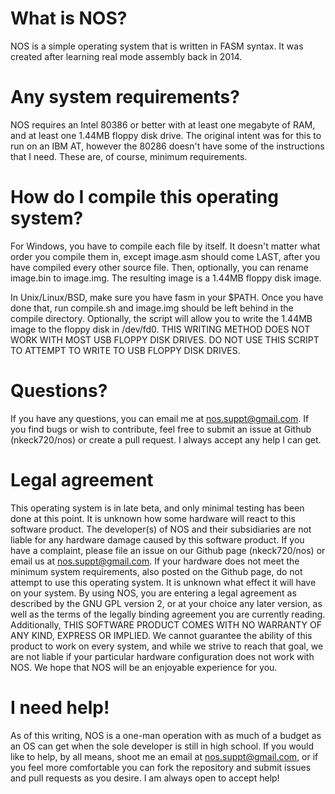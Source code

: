 # What is NOS?
NOS is a simple operating system that is written in FASM syntax. It was created after learning real mode assembly back in 2014.

# Any system requirements?
NOS requires an Intel 80386 or better with at least one megabyte of RAM, and at least one 1.44MB floppy disk drive. The original intent was for this to run on an IBM AT, however the 80286 doesn't have some of the instructions that I need. These are, of course, minimum requirements.

# How do I compile this operating system?
For Windows, you have to compile each file by itself. It doesn't matter what order you compile them in, except image.asm should come LAST, after you have compiled every other source file. Then, optionally, you can rename image.bin to image.img. The resulting image is a 1.44MB floppy disk image.

In Unix/Linux/BSD, make sure you have fasm in your $PATH. Once you have done that, run compile.sh and image.img should be left behind in the compile directory. Optionally, the script will allow you to write the 1.44MB image to the floppy disk in /dev/fd0. THIS WRITING METHOD DOES NOT WORK WITH MOST USB FLOPPY DISK DRIVES. DO NOT USE THIS SCRIPT TO ATTEMPT TO WRITE TO USB FLOPPY DISK DRIVES.

# Questions?

If you have any questions, you can email me at nos.suppt@gmail.com. If you find bugs or wish to contribute, feel free to submit an issue at Github (nkeck720/nos) or create a pull request. I always accept any help I can get.

# Legal agreement

This operating system is in late beta, and only minimal testing has been done at this point. It is unknown how some hardware will react to this software product. The developer(s) of NOS and their subsidiaries are not liable for any hardware damage caused by this software product. If you have a complaint, please file an issue on our Github page (nkeck720/nos) or email us at nos.suppt@gmail.com. If your hardware does not meet the minimum system requirements, also posted on the Github page, do not attempt to use this operating system. It is unknown what effect it will have on your system. By using NOS, you are entering a legal agreement as described by the GNU GPL version 2, or at your choice any later version, as well as the terms of the legally binding agreement you are currently reading. Additionally, THIS SOFTWARE PRODUCT COMES WITH NO WARRANTY OF ANY KIND, EXPRESS OR IMPLIED. We cannot guarantee the ability of this product to work on every system, and while we strive to reach that goal, we are not liable if your particular hardware configuration does not work with NOS. We hope that NOS will be an enjoyable experience for you.

# I need help!

As of this writing, NOS is a one-man operation with as much of a budget as an OS can get when the sole developer is still in high school. If you would like to help, by all means, shoot me an email at nos.suppt@gmail.com, or if you feel more comfortable you can fork the repository and submit issues and pull requests as you desire. I am always open to accept help!

